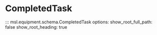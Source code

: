 # CompletedTask

::: msl.equipment.schema.CompletedTask
    options:
        show_root_full_path: false
        show_root_heading: true
